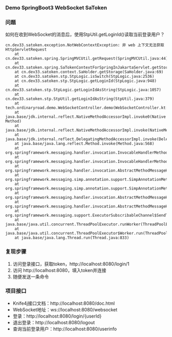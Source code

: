 ### Demo SpringBoot3 WebSocket SaToken

### 问题

如何在收到WebSocket的消息后，使用StpUtil.getLoginId()读取当前登录用户？

```
cn.dev33.satoken.exception.NotWebContextException: 非 web 上下文无法获取 HttpServletRequest
	at cn.dev33.satoken.spring.SpringMVCUtil.getRequest(SpringMVCUtil.java:44)
	at cn.dev33.satoken.spring.SaTokenContextForSpringInJakartaServlet.getStorage(SaTokenContextForSpringInJakartaServlet.java:56)
	at cn.dev33.satoken.context.SaHolder.getStorage(SaHolder.java:69)
	at cn.dev33.satoken.stp.StpLogic.isSwitch(StpLogic.java:2536)
	at cn.dev33.satoken.stp.StpLogic.getLoginId(StpLogic.java:948)
	at cn.dev33.satoken.stp.StpLogic.getLoginIdAsString(StpLogic.java:1057)
	at cn.dev33.satoken.stp.StpUtil.getLoginIdAsString(StpUtil.java:379)
	at tech.ordinaryroad.demo.WebSocketController.demo(WebSocketController.kt:52)
	at java.base/jdk.internal.reflect.NativeMethodAccessorImpl.invoke0(Native Method)
	at java.base/jdk.internal.reflect.NativeMethodAccessorImpl.invoke(NativeMethodAccessorImpl.java:77)
	at java.base/jdk.internal.reflect.DelegatingMethodAccessorImpl.invoke(DelegatingMethodAccessorImpl.java:43)
	at java.base/java.lang.reflect.Method.invoke(Method.java:568)
	at org.springframework.messaging.handler.invocation.InvocableHandlerMethod.doInvoke(InvocableHandlerMethod.java:169)
	at org.springframework.messaging.handler.invocation.InvocableHandlerMethod.invoke(InvocableHandlerMethod.java:119)
	at org.springframework.messaging.handler.invocation.AbstractMethodMessageHandler.handleMatch(AbstractMethodMessageHandler.java:567)
	at org.springframework.messaging.simp.annotation.support.SimpAnnotationMethodMessageHandler.handleMatch(SimpAnnotationMethodMessageHandler.java:529)
	at org.springframework.messaging.simp.annotation.support.SimpAnnotationMethodMessageHandler.handleMatch(SimpAnnotationMethodMessageHandler.java:93)
	at org.springframework.messaging.handler.invocation.AbstractMethodMessageHandler.handleMessageInternal(AbstractMethodMessageHandler.java:522)
	at org.springframework.messaging.handler.invocation.AbstractMethodMessageHandler.handleMessage(AbstractMethodMessageHandler.java:457)
	at org.springframework.messaging.support.ExecutorSubscribableChannel$SendTask.run(ExecutorSubscribableChannel.java:152)
	at java.base/java.util.concurrent.ThreadPoolExecutor.runWorker(ThreadPoolExecutor.java:1136)
	at java.base/java.util.concurrent.ThreadPoolExecutor$Worker.run(ThreadPoolExecutor.java:635)
	at java.base/java.lang.Thread.run(Thread.java:833)
```

### 复现步骤

1. 访问登录接口，获取token，http://localhost:8080/login/1
2. 访问 http://localhost:8080，填入token并连接
3. 随便发送一条命令

### 项目接口

- Knife4j接口文档：http://localhost:8080/doc.html
- WebSocket地址：ws://localhost:8080/websocket
- 登录：http://localhost:8080/login/{userId}
- 退出登录：http://localhost:8080/logout
- 查询当前登录用户：http://localhost:8080/userinfo
